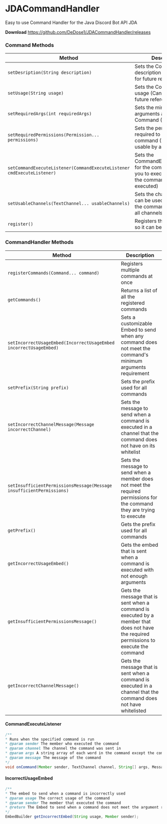 # JDACommandHandler
Easy to use Command Handler for the Java Discord Bot API JDA

**Download** https://github.com/DeDose1/JDACommandHandler/releases

### Command Methods

| Method  | Description |
| ------------- | ------------- |
| `setDesription(String description)`  | Sets the Command's description (Can be used for future reference)  |
| `setUsage(String usage)`  | Sets the Command's usage (Can be used for future reference)  |
| `setRequiredArgs(int requiredArgs)`  | Sets the minimum arguments allowed for the Command (Defaults to 0)  |
| `setRequiredPermissions(Permission... permissions)`  | Sets the permissions required to execute the command (Defaults to usable by anyone)  |
| `setCommandExecuteListener(CommandExecuteListener cmdExecuteListener)`  | Sets the CommandExecuteListener for the command (Allows you to execute code when the command is executed)  |
| `setUsableChannels(TextChannel... usableChannels)`  | Sets the channels that can be used to execute the command (Defaults to all channels)  |
| `register()`  | Registers the command so it can be used  |

### CommandHandler Methods

| Method  | Description |
| ------------- | ------------- |
| `registerCommands(Command... command)`  | Registers multiple commands at once  |
| `getCommands()`  | Returns a list of all the registered commands  |
| `setIncorrectUsageEmbed(IncorrectUsageEmbed incorrectUsageEmbed)`  | Sets a customizable Embed to send when any command does not meet the command's minimum arguments requirement  |
| `setPrefix(String prefix)`  | Sets the prefix used for all commands  |
| `setIncorrectChannelMessage(Message incorrectChannel)`  | Sets the message to send when a command is executed in a channel that the command does not have on its whitelist  |
| `setInsufficientPermissionsMessage(Message insufficientPermissions)`  | Sets the message to send when a member does not meet the required permissions for the command they are trying to execute  |
| `getPrefix()`  | Gets the prefix used for all commands  |
| `getIncorrectUsageEmbed()`  | Gets the embed that is sent when a command is executed with not enough arguments  |
| `getInsufficientPermissionsMessage()`  | Gets the message that is sent when a command is executed by a member that does not have the required permissions to execute the command  |
| `getIncorrectChannelMessage()`  | Gets the message that is sent when a command is executed in a channel that the command does not have whitelisted  |

#### CommandExecuteListener

```java
/**
* Runs when the specified command is run
* @param sender The member who executed the command
* @param channel The channel the command was sent in
* @param args A string array of each word in the command except the command itself
* @param message The message of the command
*/
void onCommand(Member sender, TextChannel channel, String[] args, Message message);
```

#### IncorrectUsageEmbed

```java
/**
* The embed to send when a command is incorrectly used
* @param usage The correct usage of the command
* @param sender The member that executed the command
* @return The Embed to send when a command does not meet the argument requirements
*/
EmbedBuilder getIncorrectEmbed(String usage, Member sender);
```
